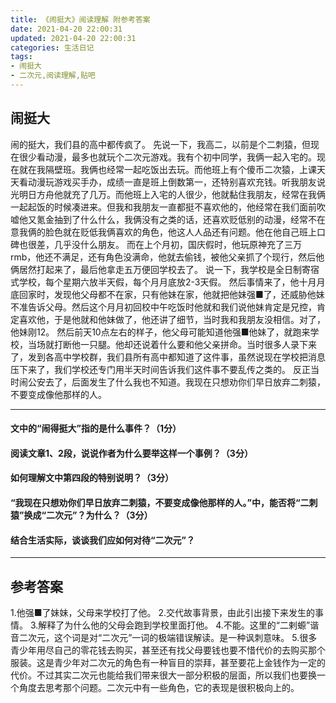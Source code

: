 ```yaml
---
title: 《闹挺大》阅读理解 附参考答案
date: 2021-04-20 22:00:31
updated: 2021-04-20 22:00:31
categories: 生活日记
tags:
- 闹挺大
- 二次元,阅读理解,贴吧
---
```

## 闹挺大

闹的挺大，我们县的高中都传疯了。
先说一下，我高二，以前是个二刺猿，但现在很少看动漫，最多也就玩个二次元游戏。我有个初中同学，我俩一起入宅的。现在就在我隔壁班。我俩也经常一起吃饭出去玩。而他班上有个傻币二次猿，上课天天看动漫玩游戏买手办，成绩一直是班上倒数第一，还特别喜欢充钱。听我朋友说光明日方舟他就充了几万。而他班上入宅的人很少，他就黏住我朋友，经常在我俩一起起饭的时候凑进来。但我和我朋友一直都挺不喜欢他的，他经常在我们面前吹嘘他又氪金抽到了什么什么，我俩没有之类的话，还喜欢贬低别的动漫，经常不在意我俩的脸色就在贬低我俩喜欢的角色，他这人人品还有问题。他在他自己班上口碑也很差，几乎没什么朋友。
而在上个月初，国庆假时，他玩原神充了三万rmb，他还不满足，还有角色没满命，他就去偷钱，被他父亲抓了个现行，然后他俩居然打起来了，最后他拿走五万便回学校去了。
说一下，我学校是全日制寄宿式学校，每个星期六放半天假，每个月月底放2-3天假。
然后事情来了，他十月月底回家时，发现他父母都不在家，只有他妹在家，他就把他妹强■了，还威胁他妹不准告诉父母。然后这个月月初回校中午吃饭时他就和我们说他妹肯定是兄控，肯定喜欢他，于是他就和他妹做了，他还讲了细节，当时我和我朋友没相信。对了，他妹刚12。
然后前天10点左右的样子，他父母可能知道他强■他妹了，就跑来学校，当场就打断他一只腿。他却还说着什么要和他父亲拼命。当时很多人录下来了，发到各高中学校群，我们县所有高中都知道了这件事，虽然说现在学校把消息压下来了，我们学校还专门用半天时间告诉我们这件事不要乱传之类的。
反正当时闹公安去了，后面发生了什么我也不知道。我现在只想劝你们早日放弃二刺猿，不要变成像他那样的人。

------------

#### 文中的“闹得挺大”指的是什么事件？（1分）

#### 阅读文章1、2段，说说作者为什么要举这样一个事例？（3分）

#### 如何理解文中第四段的特别说明？（3分）

#### “我现在只想劝你们早日放弃二刺猿，不要变成像他那样的人。”中，能否将“二刺猿”换成“二次元”？为什么？（3分）

#### 结合生活实际，谈谈我们应如何对待“二次元”？

---

## 参考答案

1.他强■了妹妹，父母来学校打了他。
2.交代故事背景，由此引出接下来发生的事情。
3.解释了为什么他的父母会跑到学校里面打他。
4.不能。这里的“二剌螈”谐音二次元，这个词是对“二次元”一词的极端错误解读。是一种讽刺意味。
5.很多青少年用尽自己的零花钱去购买，甚至还有找父母要钱也要不惜代价的去购买那个服装。这是青少年对二次元的角色有一种盲目的崇拜，甚至要花上金钱作为一定的代价。不过其实二次元也能给我们带来很大一部分积极的层面，所以我们也要换一个角度去思考那个问题。二次元中有一些角色，它的表现是很积极向上的。



